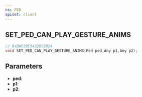 ```yaml
---
ns: PED
apiset: client
---
```

## SET_PED_CAN_PLAY_GESTURE_ANIMS

```c
// 0xBAF20C5432058024
void SET_PED_CAN_PLAY_GESTURE_ANIMS(Ped ped,Any p1,Any p2);
```


## Parameters
* **ped**:
* **p1**:
* **p2**: